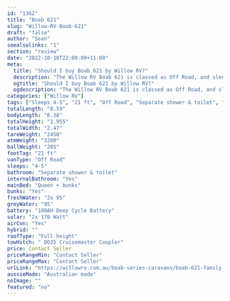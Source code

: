 ```yaml
---
id: "1362"
title: "Boab 621"
slug: "Willow-RV-Boab-621"
draft: "false"
author: "Sean"
seealsolinks: "1"
section: "review"
date: "2022-10-10T22:00:09+11:00"
meta:
  title: "Should I buy Boab 621 by Willow RV?"
  description: "The Willow RV Boab 621 is classed as Off Road, and sleeps 4-5 people. It is Australian made and comes in at 21 ft. It generally has Separate shower & toilet."
  ogtitle: "Should I buy Boab 621 by Willow RV?"
  ogdescription: "The Willow RV Boab 621 is classed as Off Road, and sleeps 4-5 people. It is Australian made and comes in at 21 ft. It generally has Separate shower & toilet."
categories: ["Willow RV"]
tags: ["Sleeps 4-5", "21 ft", "Off Road", "Separate shower & toilet", "Full height", "Price Unknown", "Australian made"]
totalLength: "8.59"
bodyLength: "6.38"
totalHeight: "2.955"
totalWidth: "2.47"
tareWeight: "2450"
atmWeight: "3200"
ballWeight: "205"
footTag: "21 ft"
vanType: "Off Road"
sleeps: "4-5"
bathroom: "Separate shower & toilet"
internalBathroom: "Yes"
mainBed: "Queen + bunks"
bunks: "Yes"
freshWater: "2x 95"
greyWater: "95"
battery: "100AH Deep Cycle Battery"
solar: "2x 170 Watt"
airCon: "Yes"
hybrid: ""
roofType: "Full height"
towHitch: " DO35 Cruisemaster Coupler"
price: Contact Seller
priceRangeMin: "Contact Seller"
priceRangeMax: "Contact Seller"
urlLink: "https://willowrv.com.au/boab-series-caravans/boab-621-family-caravan/"
aussieMade: "Australian made"
noImage: ""
featured: "no"
---
```


